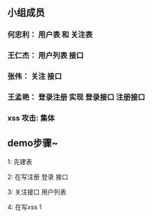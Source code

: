 ## 小组成员

### 何忠利： 用户表 和 关注表
### 王仁杰： 用户列表 接口  
### 张伟：   关注    接口
### 王孟艳： 登录注册 实现 登录接口 注册接口


### xss 攻击: 集体

## demo步骤~

1: 先建表

2: 在写注册 登录 接口

3: 关注接口 用户列表

4: 在写xss 1


